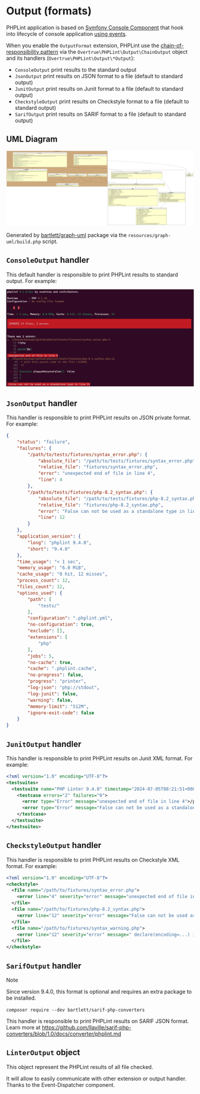 # Output (formats)

PHPLint application is based on [Symfony Console Component][symfony/console] that hook into lifecycle of console application 
[using events][symfony-console-events].

When you enable the `OutputFormat` extension, PHPLint use the [chain-of-responsibility pattern][chain-of-responsibility-pattern]
via the `Overtrue\PHPLint\Output\ChainOutput` object and its handlers (`Overtrue\PHPLint\Output\*Output`): 

- `ConsoleOutput` print results to the standard output
- `JsonOutput` print results on JSON format to a file (default to standard output)
- `JunitOutput` print results on Junit format to a file (default to standard output)
- `CheckstyleOutput` print results on Checkstyle format to a file (default to standard output)
- `SarifOutput` print results on SARIF format to a file (default to standard output)

## UML Diagram

![UML Diagram](../assets/output-uml-diagram.svg)

Generated by [bartlett/graph-uml][bartlett/graph-uml] package via the `resources/graph-uml/build.php` script.

## `ConsoleOutput` handler 

This default handler is responsible to print PHPLint results to standard output. For example:

![Console Output example](../assets/console-output-example.png)

## `JsonOutput` handler 

This handler is responsible to print PHPLint results on JSON private format. For example: 

```json
{
    "status": "failure",
    "failures": {
        "/path/to/tests/fixtures/syntax_error.php": {
            "absolute_file": "/path/to/tests/fixtures/syntax_error.php",
            "relative_file": "fixtures/syntax_error.php",
            "error": "unexpected end of file in line 4",
            "line": 4
        },
        "/path/to/tests/fixtures/php-8.2_syntax.php": {
            "absolute_file": "/path/to/tests/fixtures/php-8.2_syntax.php",
            "relative_file": "fixtures/php-8.2_syntax.php",
            "error": "False can not be used as a standalone type in line 12",
            "line": 12
        }
    },
    "application_version": {
        "long": "phplint 9.4.0",
        "short": "9.4.0"
    },
    "time_usage": "< 1 sec",
    "memory_usage": "6.0 MiB",
    "cache_usage": "0 hit, 12 misses",
    "process_count": 12,
    "files_count": 12,
    "options_used": {
        "path": [
            "tests/"
        ],
        "configuration": ".phplint.yml",
        "no-configuration": true,
        "exclude": [],
        "extensions": [
            "php"
        ],
        "jobs": 5,
        "no-cache": true,
        "cache": ".phplint.cache",
        "no-progress": false,
        "progress": "printer",
        "log-json": "php://stdout",
        "log-junit": false,
        "warning": false,
        "memory-limit": "512M",
        "ignore-exit-code": false
    }
}
```

## `JunitOutput` handler 

This handler is responsible to print PHPLint results on Junit XML format. For example:

```xml
<?xml version="1.0" encoding="UTF-8"?>
<testsuites>
  <testsuite name="PHP Linter 9.4.0" timestamp="2024-07-05T08:21:51+0000" time="&lt; 1 sec" tests="1" errors="2">
    <testcase errors="2" failures="0">
      <error type="Error" message="unexpected end of file in line 4">/path/to/fixtures/syntax_error.php</error>
      <error type="Error" message="False can not be used as a standalone type in line 12">/path/to/fixtures/php-8.2_syntax.php</error>
    </testcase>
  </testsuite>
</testsuites>
```

## `CheckstyleOutput` handler

This handler is responsible to print PHPLint results on Checkstyle XML format. For example:

```xml
<?xml version="1.0" encoding="UTF-8"?>
<checkstyle>
  <file name="/path/to/fixtures/syntax_error.php">
    <error line="4" severity="error" message="unexpected end of file in line 4"/>
  </file>
  <file name="/path/to/fixtures/php-8.2_syntax.php">
    <error line="12" severity="error" message="False can not be used as a standalone type in line 12"/>
  </file>
  <file name="/path/to/fixtures/syntax_warning.php">
    <error line="12" severity="error" message=" declare(encoding=...) ignored because Zend multibyte feature is turned off by settings in line 12"/>
  </file>
</checkstyle>
```

## `SarifOutput` handler

> [!NOTE]
>
> Since version 9.4.0, this format is optional and requires an extra package to be installed.
>
> ```composer require --dev bartlett/sarif-php-converters```

This handler is responsible to print PHPLint results on SARIF JSON format. 
Learn more at <https://github.com/llaville/sarif-php-converters/blob/1.0/docs/converter/phplint.md>

## `LinterOutput` object

This object represent the PHPLint results of all file checked.

It will allow to easily communicate with other extension or output handler. Thanks to the Event-Dispatcher component.

[bartlett/graph-uml]: https://packagist.org/packages/bartlett/graph-uml
[symfony/console]: https://github.com/symfony/console
[symfony-console-events]: https://symfony.com/doc/current/components/console/events.html
[chain-of-responsibility-pattern]: https://en.wikipedia.org/wiki/Chain-of-responsibility_pattern

